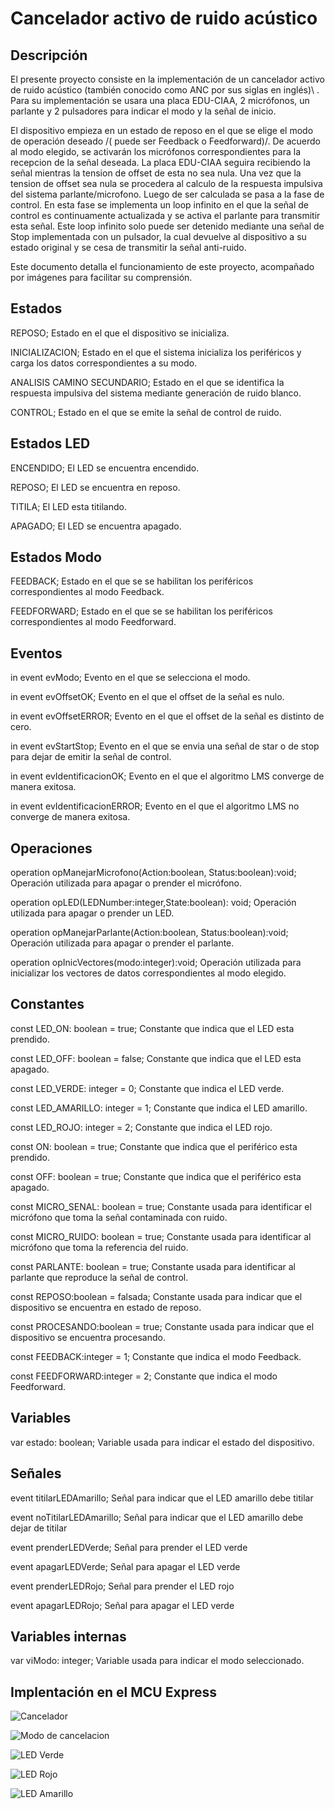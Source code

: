 # **Cancelador activo de ruido acústico**


## **Descripción**

El presente proyecto consiste en la implementación de un cancelador activo de ruido acústico
\(también conocido como ANC por sus siglas en inglés)\ .
Para su implementación se usara una placa EDU-CIAA, 2 micrófonos, un parlante y 2 pulsadores para indicar el modo y la señal de inicio.

El dispositivo empieza en un estado de reposo en el que se elige el modo de operación deseado /( puede ser Feedback o Feedforward)/.
De acuerdo al modo elegido, se activarán los micrófonos correspondientes para la recepcion de la señal deseada.
La placa EDU-CIAA seguira recibiendo la señal mientras la tension de offset de esta no sea nula.
Una vez que la tension de offset sea nula se procedera al calculo de la respuesta impulsiva del sistema 
parlante/microfono. Luego de ser calculada se pasa a la fase de control. En esta fase se implementa un
loop infinito en el que la señal de control es continuamente actualizada y se activa el parlante para transmitir
esta señal. Este loop infinito solo puede ser detenido mediante una señal de Stop implementada con un pulsador, la cual devuelve al dispositivo a su estado
original y se cesa de transmitir la señal anti-ruido.

Este documento detalla el funcionamiento de este proyecto, acompañado por imágenes para facilitar su comprensión.

## **Estados**

REPOSO; Estado en el que el dispositivo se inicializa.

INICIALIZACION; Estado en el que el sistema inicializa los periféricos y carga los datos correspondientes a su modo.

ANALISIS CAMINO SECUNDARIO; Estado en el que se identifica la respuesta impulsiva del sistema mediante generación de ruido blanco.

CONTROL; Estado en el que se emite la señal de control de ruido.

## **Estados LED**

ENCENDIDO; El LED se encuentra encendido.

REPOSO; El LED se encuentra en reposo.

TITILA; El LED esta titilando.

APAGADO; El LED se encuentra apagado.

## **Estados Modo**

FEEDBACK; Estado en el que se se habilitan los periféricos correspondientes al modo Feedback.

FEEDFORWARD; Estado en el que se se habilitan los periféricos correspondientes al modo Feedforward.

## **Eventos**

in event evModo; Evento en el que se selecciona el modo.

in event evOffsetOK; Evento en el que el offset de la señal es nulo.

in event evOffsetERROR; Evento en el que el offset de la señal es distinto de cero.

in event evStartStop; Evento en el que se envia una señal de star o de stop para dejar de emitir la señal de control.

in event evIdentificacionOK; Evento en el que el algoritmo LMS converge de manera exitosa.

in event evIdentificacionERROR; Evento en el que el algoritmo LMS no converge de manera exitosa.

## **Operaciones**

operation opManejarMicrofono(Action:boolean, Status:boolean):void; Operación utilizada para apagar o prender el micrófono.

operation opLED(LEDNumber:integer,State:boolean): void; Operación utilizada para apagar o prender un LED.

operation opManejarParlante(Action:boolean, Status:boolean):void; Operación utilizada para apagar o prender el parlante.

operation opInicVectores(modo:integer):void; Operación utilizada para inicializar los vectores de datos correspondientes al modo elegido.

## **Constantes**

const LED_ON: boolean = true; Constante que indica que el LED esta prendido.

const LED_OFF: boolean = false; Constante que indica que el LED esta apagado.

const LED_VERDE: integer = 0; Constante que indica el LED verde.

const LED_AMARILLO: integer = 1; Constante que indica el LED amarillo.

const LED_ROJO: integer = 2; Constante que indica el LED rojo.

const ON: boolean = true; Constante que indica que el periférico esta prendido.

const OFF: boolean = true; Constante que indica que el periférico esta apagado.

const MICRO_SENAL: boolean = true; Constante usada para identificar el micrófono que toma la señal contaminada con ruido.

const MICRO_RUIDO: boolean = true; Constante usada para identificar al micrófono que toma la referencia del ruido.

const PARLANTE: boolean = true; Constante usada para identificar al parlante que reproduce la señal de control.

const REPOSO:boolean = falsada; Constante usada para indicar que el dispositivo se encuentra en estado de reposo.

const PROCESANDO:boolean = true; Constante usada para indicar que el dispositivo se encuentra procesando.

const FEEDBACK:integer = 1; Constante que indica el modo Feedback.

const FEEDFORWARD:integer = 2; Constante que indica el modo Feedforward.

## **Variables**

var estado: boolean; Variable usada para indicar el estado del dispositivo.

## **Señales**

event titilarLEDAmarillo; Señal para indicar que el LED amarillo debe titilar

event noTitilarLEDAmarillo; Señal para indicar que el LED amarillo debe dejar de titilar

event prenderLEDVerde; Señal para prender el LED verde

event apagarLEDVerde; Señal para apagar el LED verde

event prenderLEDRojo; Señal para prender el LED rojo

event apagarLEDRojo; Señal para apagar el LED verde

## **Variables internas**

var viModo: integer; Variable usada para indicar el modo seleccionado.

## **Implentación en el MCU Express**

![Cancelador](https://user-images.githubusercontent.com/65372063/82600697-b4d3f700-9b84-11ea-8d5a-b6d25c074683.png)

![Modo de cancelacion](https://user-images.githubusercontent.com/65372063/82596832-64f23180-9b7e-11ea-8a15-f91ee1ad3c69.png)

![LED Verde](https://user-images.githubusercontent.com/65372063/82596520-ccf44800-9b7d-11ea-9b41-f006491f03fb.png)

![LED Rojo](https://user-images.githubusercontent.com/65372063/82596711-29effe00-9b7e-11ea-997d-ef927f7510e1.png)

![LED Amarillo](https://user-images.githubusercontent.com/65372063/82596804-53108e80-9b7e-11ea-8a77-94679370dd1a.png)



